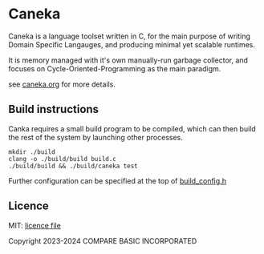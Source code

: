 # Caneka

Caneka is a language toolset written in C, for the main purpose of writing Domain Specific Langauges, and producing minimal yet scalable runtimes.

It is memory managed with it's own manually-run garbage collector, and focuses on Cycle-Oriented-Programming as the main paradigm.

see [caneka.org](https://caneka.org) for more details.

## Build instructions

Canka requires a small build program to be compiled, which can then build the rest of the system by launching other processes.

    mkdir ./build
    clang -o ./build/build build.c
    ./build/build && ./build/caneka test

Further configuration can be specified at the top of [build_config.h](./build_config.h)

## Licence

MIT: [licence file](./LICENCE)

Copyright 2023-2024 COMPARE BASIC INCORPORATED
